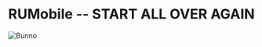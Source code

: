 # RUMobile -- START ALL OVER AGAIN
![Bunno](http://4.bp.blogspot.com/-w8U75TCuhgU/Tzw8TmaclvI/AAAAAAAABJ0/6fMMcRLAceM/s1600/Rabbit3.jpg)
